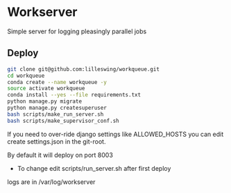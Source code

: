 # Workserver
Simple server for logging pleasingly parallel jobs

## Deploy
``` bash
git clone git@github.com:lilleswing/workqueue.git
cd workqueue
conda create --name workqueue -y
source activate workqueue
conda install --yes --file requirements.txt
python manage.py migrate
python manage.py createsuperuser
bash scripts/make_run_server.sh
bash scripts/make_supervisor_conf.sh
```

If you need to over-ride django settings like ALLOWED_HOSTS
you can edit create settings.json in the git-root.

By default it will deploy on port 8003
* To change edit scripts/run_server.sh after first deploy

logs are in /var/log/workserver
